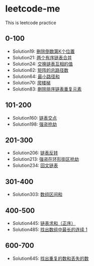 # leetcode-me
This is leetcode practice

## 0-100
- Solution19: [删除倒数第K个位置](https://leetcode-cn.com/problems/remove-nth-node-from-end-of-list)
- Solution21: [两个有序链表合并](https://leetcode-cn.com/problems/merge-two-sorted-lists/description/)
- Solution24: [交换链表互相的值](https://leetcode-cn.com/problems/swap-nodes-in-pairs/solution/)
- Solution62: [矩阵的总路径数](https://leetcode-cn.com/problems/unique-paths/description/)
- Solution64: [最小路径和](https://leetcode-cn.com/problems/minimum-path-sum/submissions/)
- Solution70: [爬楼梯](https://leetcode-cn.com/problems/climbing-stairs/description/)
- Solution83: [删除排序链表重复元素](https://leetcode-cn.com/problems/remove-duplicates-from-sorted-list)
## 101-200
- Solution160: [链表交点](https://leetcode-cn.com/problems/intersection-of-two-linked-lists/description/)
- Solution198: [强盗抢劫](https://leetcode-cn.com/problems/intersection-of-two-linked-lists/description/)

## 201-300
- Solution206: [链表反转](https://leetcode-cn.com/problems/reverse-linked-list/description/)
- Solution213: [强盗在环形街区抢劫](https://leetcode-cn.com/problems/house-robber-ii/solution/)
- Solution234: [回文链表](https://leetcode-cn.com/problems/palindrome-linked-list/description/)

## 301-400
- Solution303: [数组区间和](https://leetcode-cn.com/problems/range-sum-query-immutable/description/)

## 400-500

- Solution445: [链表求和（正序）](https://leetcode-cn.com/problems/add-two-numbers-ii/description/)
- Solution485: [找出数组中最长的连续 1](https://leetcode-cn.com/problems/max-consecutive-ones/description/)

## 600-700

- Solution645: [找出重复的数和丢失的数](https://leetcode-cn.com/problems/set-mismatch/description/)